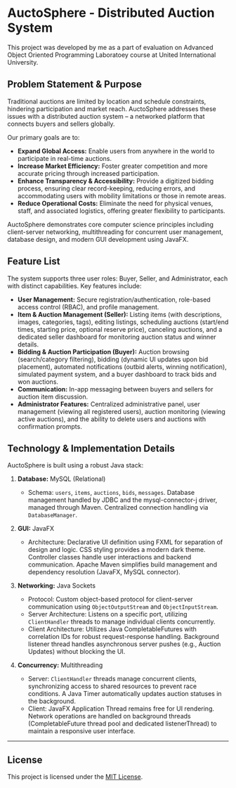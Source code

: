 # AuctoSphere - Distributed Auction System

This project was developed by me as a part of evaluation on Advanced Object Oriented Programming Laboratoey course at United International University.

## Problem Statement & Purpose

Traditional auctions are limited by location and schedule constraints, hindering participation and market reach. AuctoSphere addresses these issues with a distributed auction system – a networked platform that connects buyers and sellers globally.

Our primary goals are to:

*   **Expand Global Access:** Enable users from anywhere in the world to participate in real-time auctions.
*   **Increase Market Efficiency:** Foster greater competition and more accurate pricing through increased participation.
*   **Enhance Transparency & Accessibility:** Provide a digitized bidding process, ensuring clear record-keeping, reducing errors, and accommodating users with mobility limitations or those in remote areas.
*   **Reduce Operational Costs:** Eliminate the need for physical venues, staff, and associated logistics, offering greater flexibility to participants.

AuctoSphere demonstrates core computer science principles including client-server networking, multithreading for concurrent user management, database design, and modern GUI development using JavaFX.


## Feature List

The system supports three user roles: Buyer, Seller, and Administrator, each with distinct capabilities. Key features include:

*   **User Management:** Secure registration/authentication, role-based access control (RBAC), and profile management.
*   **Item & Auction Management (Seller):** Listing items (with descriptions, images, categories, tags), editing listings, scheduling auctions (start/end times, starting price, optional reserve price), canceling auctions, and a dedicated seller dashboard for monitoring auction status and winner details.
*   **Bidding & Auction Participation (Buyer):** Auction browsing (search/category filtering), bidding (dynamic UI updates upon bid placement), automated notifications (outbid alerts, winning notification), simulated payment system, and a buyer dashboard to track bids and won auctions.
*   **Communication:** In-app messaging between buyers and sellers for auction item discussion.
*   **Administrator Features:** Centralized administrative panel, user management (viewing all registered users), auction monitoring (viewing active auctions), and the ability to delete users and auctions with confirmation prompts.


## Technology & Implementation Details

AuctoSphere is built using a robust Java stack:

1.  **Database:** MySQL (Relational)
    *   Schema: `users`, `items`, `auctions`, `bids`, `messages`. Database management handled by JDBC and the mysql-connector-j driver, managed through Maven. Centralized connection handling via `DatabaseManager`.

2.  **GUI:** JavaFX
    *   Architecture: Declarative UI definition using FXML for separation of design and logic. CSS styling provides a modern dark theme. Controller classes handle user interactions and backend communication. Apache Maven simplifies build management and dependency resolution (JavaFX, MySQL connector).

3.  **Networking:** Java Sockets
    *   Protocol: Custom object-based protocol for client-server communication using `ObjectOutputStream` and `ObjectInputStream`.
    *   Server Architecture: Listens on a specific port, utilizing `ClientHandler` threads to manage individual clients concurrently.
    *   Client Architecture:  Utilizes Java CompletableFutures with correlation IDs for robust request-response handling. Background listener thread handles asynchronous server pushes (e.g., Auction Updates) without blocking the UI.

4.  **Concurrency:** Multithreading
    *   Server: `ClientHandler` threads manage concurrent clients, synchronizing access to shared resources to prevent race conditions. A Java Timer automatically updates auction statuses in the background.
    *   Client:  JavaFX Application Thread remains free for UI rendering. Network operations are handled on background threads (CompletableFuture thread pool and dedicated listenerThread) to maintain a responsive user interface.

---

## License

This project is licensed under the [MIT License](LICENSE).
